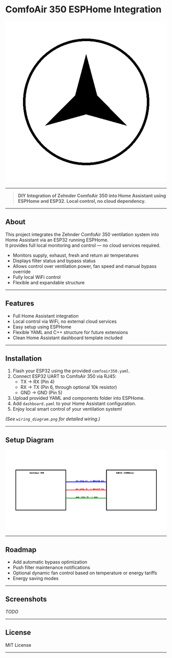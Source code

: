 # ComfoAir 350 ESPHome Integration

![Logo](assets/logo.png)

---

> **DIY Integration of Zehnder ComfoAir 350 into Home Assistant using ESPHome and ESP32. Local control, no cloud dependency.**

---

## About

This project integrates the Zehnder ComfoAir 350 ventilation system into Home Assistant via an ESP32 running ESPHome.  
It provides full local monitoring and control — no cloud services required.

- Monitors supply, exhaust, fresh and return air temperatures
- Displays filter status and bypass status
- Allows control over ventilation power, fan speed and manual bypass override
- Fully local WiFi control
- Flexible and expandable structure

---

## Features

- Full Home Assistant integration
- Local control via WiFi, no external cloud services
- Easy setup using ESPHome
- Flexible YAML and C++ structure for future extensions
- Clean Home Assistant dashboard template included

---

## Installation

1. Flash your ESP32 using the provided `comfoair350.yaml`.
2. Connect ESP32 UART to ComfoAir 350 via RJ45:
   - TX → RX (Pin 4)
   - RX → TX (Pin 6, through optional 10k resistor)
   - GND → GND (Pin 5)
3. Upload provided YAML and components folder into ESPHome.
4. Add `dashboard.yaml` to your Home Assistant configuration.
5. Enjoy local smart control of your ventilation system!

*(See `wiring_diagram.png` for detailed wiring.)*

---

## Setup Diagram

![Setup Diagram](assets/setup_diagram.png)

---

## Roadmap

- Add automatic bypass optimization
- Push filter maintenance notifications
- Optional dynamic fan control based on temperature or energy tariffs
- Energy saving modes

---

## Screenshots

*TODO*

---

## License

MIT License 

---
